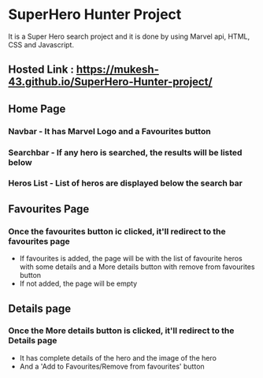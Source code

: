 
# SuperHero Hunter Project

It is a Super Hero search project and it is done by using Marvel api, HTML, CSS and Javascript. 

## Hosted Link : https://mukesh-43.github.io/SuperHero-Hunter-project/

## Home Page
### Navbar - It has Marvel Logo and a Favourites button
### Searchbar - If any hero is searched, the results will be listed below
### Heros List - List of heros are displayed below the search bar

## Favourites Page
###  Once the favourites button ic clicked, it'll redirect to the favourites page
- If favourites is added, the page will be with the list of favourite heros with some details and a More details button with remove from favourites button
- If not added, the page will be empty

## Details page
### Once the More details button is clicked, it'll redirect to the Details page

- It has complete details of the hero and the image of the hero
- And a 'Add to Favourites/Remove from favourites' button 
